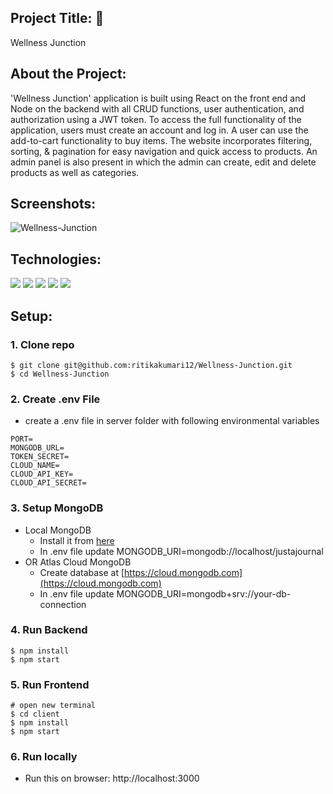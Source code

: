 ## Project Title: 📛

Wellness Junction

## About the Project:

'Wellness Junction' application is built using React on the front end and Node on the backend with all CRUD functions, user authentication, and authorization
using a JWT token. To access the full functionality of the application, users must create an account and log in. A user can use the add-to-cart functionality to buy items.
The website incorporates filtering, sorting, & pagination for easy navigation and quick access to products. An admin panel is also present in which the admin can create,
edit and delete products as well as categories.

## Screenshots:

![Wellness-Junction](https://i.ibb.co/kMcNDFh/SCSD.png)

## Technologies:

<p>
<img src="https://img.shields.io/badge/Client-ReactJS-blue?logo=react">
<img src="https://img.shields.io/badge/Server-NodeJS-green?logo=node.js">
<img src="https://img.shields.io/badge/Server-Express-green?logo=express">
<img src="https://img.shields.io/badge/DataBase-MongoDB-lightgreen?logo=mongoDB">
<img src="https://img.shields.io/badge/Auth-JWT-white?logo=JSON Web Tokens">
</p>

## Setup:

### 1. Clone repo

```
$ git clone git@github.com:ritikakumari12/Wellness-Junction.git
$ cd Wellness-Junction
```

### 2. Create .env File

- create a .env file in server folder with following environmental variables

```
PORT=
MONGODB_URL=
TOKEN_SECRET=
CLOUD_NAME=
CLOUD_API_KEY=
CLOUD_API_SECRET=
```

### 3. Setup MongoDB

- Local MongoDB
  - Install it from [here](https://www.mongodb.com/try/download/community)
  - In .env file update MONGODB_URI=mongodb://localhost/justajournal
- OR Atlas Cloud MongoDB
  - Create database at [https://cloud.mongodb.com](https://cloud.mongodb.com)
  - In .env file update MONGODB_URI=mongodb+srv://your-db-connection

### 4. Run Backend

```
$ npm install
$ npm start
```

### 5. Run Frontend

```
# open new terminal
$ cd client
$ npm install
$ npm start
```

### 6. Run locally

- Run this on browser: http://localhost:3000
